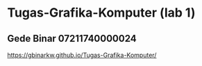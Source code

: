 # Tugas-Grafika-Komputer (lab 1)
## Gede Binar 07211740000024
https://gbinarkw.github.io/Tugas-Grafika-Komputer/
